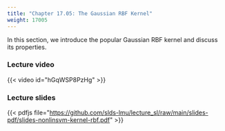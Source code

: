 ```yaml
---
title: "Chapter 17.05: The Gaussian RBF Kernel"
weight: 17005
---
```

In this section, we introduce the popular Gaussian RBF kernel and discuss its properties. 

<!--more-->

### Lecture video

{{< video id="hGqWSP8PzHg" >}}

### Lecture slides

{{< pdfjs file="https://github.com/slds-lmu/lecture_sl/raw/main/slides-pdf/slides-nonlinsvm-kernel-rbf.pdf" >}}
